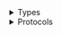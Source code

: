 <details>
<summary>Types</summary>

  - [MwaaClient](/aws-sdk-swift/reference/0.x/AWSMWAA/MwaaClient)
  - [MwaaClient.MwaaClientConfiguration](/aws-sdk-swift/reference/0.x/AWSMWAA/MwaaClient.MwaaClientConfiguration)
  - [MwaaClientLogHandlerFactory](/aws-sdk-swift/reference/0.x/AWSMWAA/MwaaClientLogHandlerFactory)
  - [MwaaClientTypes](/aws-sdk-swift/reference/0.x/AWSMWAA/MwaaClientTypes)

</details>

<details>
<summary>Protocols</summary>

  - [MwaaClientProtocol](/aws-sdk-swift/reference/0.x/AWSMWAA/MwaaClientProtocol)

</details>
